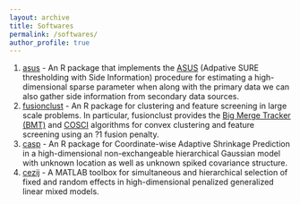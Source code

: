```yaml
---
layout: archive
title: Softwares
permalink: /softwares/
author_profile: true
---
```

<ol>
   <li><a href="https://CRAN.R-project.org/package=asus" target="_blank">asus</a> - An R package that implements the <a href="https://arxiv.org/pdf/1811.11930.pdf" target="_blank">ASUS</a> (Adpative SURE thresholding with Side Information) procedure for estimating a high-dimensional sparse parameter when along with the primary data we can also gather side information from secondary data sources.<br/>
   </li>
   <li><a href= "https://CRAN.R-project.org/package=fusionclust" target="_blank">fusionclust</a> - An R package for clustering and feature screening in large scale problems. In particular, fusionclust provides the <a href= "http://onlinelibrary.wiley.com/doi/10.1111/rssb.12226/abstract" target="_blank">Big Merge Tracker (BMT)</a> and <a href="http://www.sciencedirect.com/science/article/pii/S0047259X17300271" target="_blank">COSCI</a> algorithms for convex clustering and feature screening using an ?1 fusion penalty.<br/>
   </li>
   <li><a href="https://github.com/trambakbanerjee/casp#casp" target="_blank">casp</a> - An R package for Coordinate-wise Adaptive Shrinkage Prediction in a high-dimensional non-exchangeable hierarchical Gaussian model with unknown location as well as unknown spiked covariance structure.<br/>
  </li>
   <li><a href="https://github.com/trambakbanerjee/cezij#what-is-cezij" target="_blank">cezij</a> - A MATLAB toolbox for simultaneous and hierarchical selection of fixed and random effects in high-dimensional penalized generalized linear mixed models.<br/>
  </li>
</ol>

